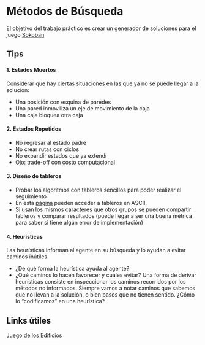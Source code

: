 # Métodos de Búsqueda 

El objetivo del trabajo práctico es crear un generador de soluciones para el juego [Sokoban](http://www.game-sokoban.com/index.php?mode=level&lid=200)

## Tips

#### 1. Estados Muertos 
Considerar que hay ciertas situaciones en las que ya no se puede llegar a la solución: 
- Una posición con esquina de paredes 
- Una pared inmoviliza un eje de movimiento de la caja 
- Una caja bloquea otra caja

#### 2. Estados Repetidos
- No regresar al estado padre 
- No crear rutas con ciclos
- No expandir estados que ya extendí
- Ojo: trade-off con costo computacional

#### 3. Diseño de tableros
- Probar los algoritmos con tableros sencillos para poder realizar el seguimiento 
- En esta [página](http://www.game-sokoban.com/index.php?mode=level&lid=200) pueden acceder a tableros en ASCII. 
- Si usan los mismos caracteres que otros grupos se pueden compartir tableros y comparar resultados (puede llegar a ser una buena métrica para saber si tiene algún error de implementación)

#### 4. Heurísticas 
Las heurísticas informan al agente en su búsqueda y lo ayudan a evitar caminos inútiles
- ¿De qué forma la heurística ayuda al agente? 
- ¿Qué caminos lo hacen favorecer y cuáles evitar?
Una forma de derivar heurísticas consiste en inspeccionar los caminos recorridos por los métodos no informados. Siempre vamos a notar caminos que sabemos que no llevan a la solución, o bien pasos que no tienen sentido. ¿Cómo lo “codificamos” en una heurística?

## Links útiles 
[Juego de los Edificios](psicoactiva.com/juegos-inteligencia/area-espacial/rascacielos)


